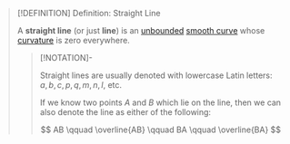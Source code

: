 >[!DEFINITION] Definition: Straight Line
>
>A **straight line** (or just **line**) is an [unbounded](../Bounded%20Curve.md) [smooth curve](../Smooth%20Curve.md) whose [curvature](../Curvature.md) is zero everywhere.
>
>>[!NOTATION]-
>>
>>Straight lines are usually denoted with lowercase Latin letters: $a,b,c, p,q, m,n,l,$ etc.
>>
>>If we know two points $A$ and $B$ which lie on the line, then we can also denote the line as either of the following:
>>
>>$$
>>AB \qquad \overline{AB} \qquad BA \qquad \overline{BA}
>>$$
>>
>
